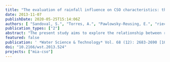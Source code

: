 ```yaml
---
title: "The evaluation of rainfall influence on CSO characteristics: the Berlin case study"
date: 2013-11-07
publishDate: 2020-05-25T15:14:06Z
authors: [ "Sandoval, S.", "Torres, A.", "Pawlowsky-Reusing, E.", "riechel", "caradot" ]
publication_types: ["2"]
abstract: "The present study aims to explore the relationship between rainfall variables and water quality/quantity characteristics of combined sewer overflows (CSO), by the use of multivariate statistical methods and online measurements at a principal CSO outlet in Berlin (Germany). Canonical correlation results showed that the maximum and average rainfall intensities are the most influential variables to describe CSO water quantity and pollutant loads whereas the duration of the rainfall event and the rain depth seem to be the most influential variables to describe CSO pollutant concentrations. The analysis of Partial Least Squares (PLS) regression models confirms the findings of the canonical correlation and highlights three main influences of rainfall on CSO characteristics: (i) CSO water quantity characteristics are mainly influenced by the maximal rainfall intensities, (ii) CSO pollutants concentrations were found to be mostly associated with duration of the rainfall and (iii) pollutants loads seemed to be principally influenced by dry weather duration before the rainfall event. The prediction quality of PLS models is rather low (R² < 0.6) but results can be useful to explore qualitatively the influence of rainfall on CSO characteristics."
featured: false
publication: ' *Water Science & Technology* Vol. 68 (12): 2683-2690 [10.2166/wst.2013.524](https://doi.org/10.2166/wst.2013.524)'
doi: "10.2166/wst.2013.524"
projects: ["mia-cso"]
---
```


